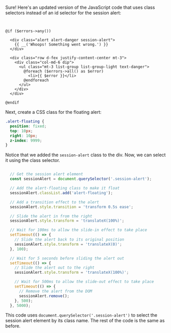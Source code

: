 Sure! Here's an updated version of the JavaScript code that uses class selectors instead of an id selector for the session alert:

```blade


@if ($errors->any())

  <div class="alert alert-danger session-alert">
    {{ __('Whoops! Something went wrong.') }}
  </div>

  <div class="row d-fex justify-content-center mt-3">
    <div class="col-md-6 dip">
      <ul class="mt-3 list-group list-group-light text-danger">
        @foreach ($errors->all() as $error)
          <li>{{ $error }}</li>
        @endforeach
      </ul>
    </div>
  </div>

@endif

```

Next, create a CSS class for the floating alert:

```css
.alert-floating {
  position: fixed;
  top: 10px;
  right: 10px;
  z-index: 9999;
}

```

Notice that we added the `session-alert` class to the div. Now, we can select it using the class selector.

```js

  // Get the session alert element
  const sessionAlert = document.querySelector('.session-alert');

  // Add the alert-floating class to make it float
  sessionAlert.classList.add('alert-floating');

  // Add a transition effect to the alert
  sessionAlert.style.transition = 'transform 0.5s ease';

  // Slide the alert in from the right
  sessionAlert.style.transform = 'translateX(100%)';

  // Wait for 100ms to allow the slide-in effect to take place
  setTimeout(() => {
    // Slide the alert back to its original position
    sessionAlert.style.transform = 'translateX(0)';
  }, 100);

  // Wait for 5 seconds before sliding the alert out
  setTimeout(() => {
    // Slide the alert out to the right
    sessionAlert.style.transform = 'translateX(100%)';

    // Wait for 500ms to allow the slide-out effect to take place
    setTimeout(() => {
      // Remove the alert from the DOM
      sessionAlert.remove();
    }, 500);
  }, 5000);


```

This code uses `document.querySelector('.session-alert')` to select the session alert element by its class name. The rest of the code is the same as before.
